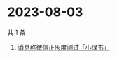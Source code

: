 # 2023-08-03

共 1 条

<!-- BEGIN ZHIHUSEARCH -->
<!-- 最后更新时间 Thu Aug 03 2023 03:06:58 GMT+0800 (China Standard Time) -->
1. [消息称微信正灰度测试「小绿书」](https://www.zhihu.com/search?q=消息称微信正灰度测试「小绿书」)
<!-- END ZHIHUSEARCH -->
